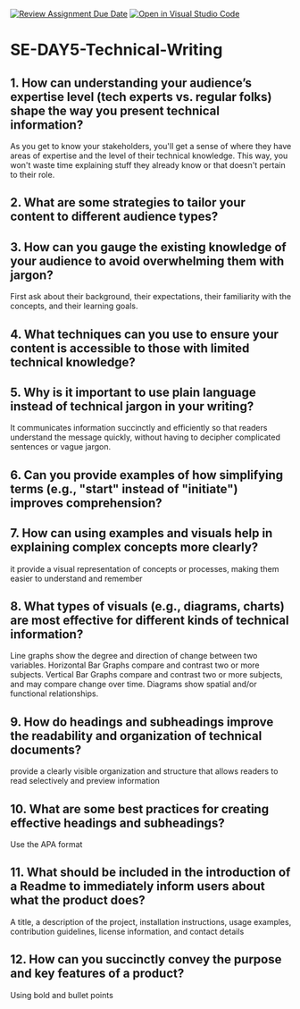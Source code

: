 [![Review Assignment Due Date](https://classroom.github.com/assets/deadline-readme-button-22041afd0340ce965d47ae6ef1cefeee28c7c493a6346c4f15d667ab976d596c.svg)](https://classroom.github.com/a/zsAR-pyY)
[![Open in Visual Studio Code](https://classroom.github.com/assets/open-in-vscode-2e0aaae1b6195c2367325f4f02e2d04e9abb55f0b24a779b69b11b9e10269abc.svg)](https://classroom.github.com/online_ide?assignment_repo_id=15650155&assignment_repo_type=AssignmentRepo)
# SE-DAY5-Technical-Writing
## 1. How can understanding your audience’s expertise level (tech experts vs. regular folks) shape the way you present technical information?
As you get to know your stakeholders, you'll get a sense of where they have areas of expertise and the level of their technical knowledge. This way, you won't waste time explaining stuff they already know or that doesn't pertain to their role.
## 2. What are some strategies to tailor your content to different audience types?

## 3. How can you gauge the existing knowledge of your audience to avoid overwhelming  them with jargon?
First ask about their background, their expectations, their familiarity with the concepts, and their learning goals. 
## 4. What techniques can you use to ensure your content is accessible to those with limited technical knowledge?

## 5. Why is it important to use plain language instead of technical jargon in your writing?
It communicates information succinctly and efficiently so that readers understand the message quickly, without having to decipher complicated sentences or vague jargon.
## 6. Can you provide examples of how simplifying terms (e.g., "start" instead of "initiate") improves comprehension?

## 7. How can using examples and visuals help in explaining complex concepts more clearly?
it  provide a visual representation of concepts or processes, making them easier to understand and remember
## 8. What types of visuals (e.g., diagrams, charts) are most effective for different kinds of technical information?
Line graphs show the degree and direction of change between two variables. Horizontal Bar Graphs compare and contrast two or more subjects. Vertical Bar Graphs compare and contrast two or more subjects, and may compare change over time. Diagrams show spatial and/or functional relationships.
## 9. How do headings and subheadings improve the readability and organization of technical documents?
provide a clearly visible organization and structure that allows readers to read selectively and preview information
## 10. What are some best practices for creating effective headings and subheadings?
Use the APA format
## 11. What should be included in the introduction of a Readme to immediately inform users about what the product does?
 A title, a description of the project, installation instructions, usage examples, contribution guidelines, license information, and contact details
## 12. How can you succinctly convey the purpose and key features of a product?
Using bold and bullet points 
